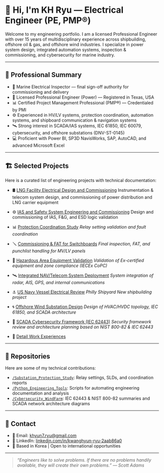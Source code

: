# 👋 Hi, I'm KH Ryu — Electrical Engineer (PE, PMP®)

Welcome to my engineering portfolio. I am a licensed Professional Engineer with over 15 years of multidisciplinary experience across shipbuilding, offshore oil & gas, and offshore wind industries. I specialize in power system design, integrated automation systems, inspection & commissioning, and cybersecurity for marine industry.

---

## 🧩 Professional Summary

* 🔧 Marine Electrical Inspector — final sign-off authority for commissioning and delivery  
* 📐 Licensed Professional Engineer (Power) — Registered in Texas, USA  
* 📊 Certified Project Management Professional (PMP®) — Credentialed by PMI  
* ⚙️ Experienced in HV/LV systems, protection coordination, automation systems, and shipboard communication & navigation systems  
* 🛰️ Strong interest in SCADA/IAS systems, IEC 61850, IEC 60079, cybersecurity, and offshore substations (DNV-ST-0145)  
* 💻 Proficient with Power BI, SP3D NavisWorks, SAP, AutoCAD, and advanced Microsoft Excel  

---

## 🏗️ Selected Projects

Here is a curated list of engineering projects with technical documentation:

* 🛢️ [LNG Facility Electrical Design and Commissioning](./LNG_Facility_Electrical_Design_and_Commissioning/README.md)
Instrumentation & telecom system design, and commissioning of power distribution and LNG carrier equipment

* ⚙️ [IAS and Safety System Engineering and Commissioning](./IAS_and_Safety_System_Engineering_and_Commissioning/README.md)
Design and commissioning of IAS, F&G, and ESD logic validation
    
* 📊 [Protection Coordination Study](./Protection_Coordination_Study/README.md)
  *Relay setting validation and fault coordination*

* 🪛 [Commissioning & FAT for Switchboards](./Commissioning_Switchboards/README.md)
  *Final inspection, FAT, and punchlist handling for MV/LV panels*

* 🧪 [Hazardous Area Equipment Validation](./Hazardous_Area_Inspection/README.md)
  *Validation of Ex-certified equipment and zone compliance (IECEx CoPC)*

* 🛰️ [Integrated NAV/Telecom System Deployment](./Telecom_NAV_Integration/README.md)
  *System integration of radar, AIS, GPS, and internal communications*

* ⚓ [US Navy Vessel Electrical Review](./Navy_Electrical_Review/README.md)
  *Philly Shipyard New shipbuilding project*

* 🌀 [Offshore Wind Substation Design](./Offshore_Wind_Design/README.md)
  *Design of HVAC/HVDC topology, IEC 61850, and SCADA architecture*

* 🔐 [SCADA Cybersecurity Framework (IEC 62443)](./Cybersecurity_SCADA/README.md)
  *Security framework review and architecture planning based on NIST 800-82 & IEC 62443*

* 🎯 [Detail Work Experiences](./Detail_Experiences/README.md)
  
  
---

## 📁 Repositories

Here are some of my technical contributions:

- [`/Substation_Protection_Study`](https://github.com/<your-username>/Substation_Protection_Study): Relay settings, SLDs, and coordination reports  
- [`/Python_Engineering_Tools`](https://github.com/<your-username>/Python_Engineering_Tools): Scripts for automating engineering documentation and analysis  
- [`/Cybersecurity_WindFarm`](https://github.com/<your-username>/Cybersecurity_WindFarm): IEC 62443 & NIST 800-82 summaries and SCADA network architecture diagrams  

---

## 📢 Contact

* 📧 Email: [khyun7.ryu@gmail.com](mailto:khyun7.ryu@gmail.com)  
* 💼 LinkedIn: [linkedin.com/in/kwanghyun-ryu-2aab86a0](https://linkedin.com/in/kwanghyun-ryu-2aab86a0)  
* 📍 Based in Korea | Open to international opportunities  

---

> *“Engineers like to solve problems. If there are no problems handily available, they will create their own problems.” — Scott Adams*
